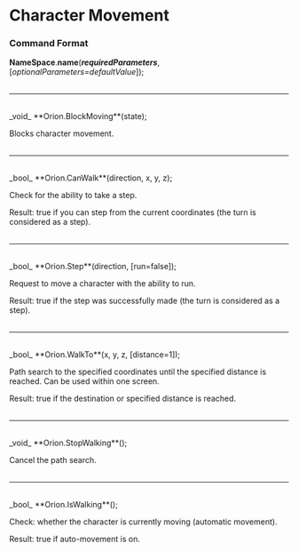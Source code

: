 # Character Movement

### Command Format

**NameSpace**.**name**(_**requiredParameters**_, [_optionalParameters=defaultValue_]);
</br></br>
***
</br>
_void_ **Orion.BlockMoving**(state);

Blocks character movement.
</br></br>
***
</br>
_bool_ **Orion.CanWalk**(direction, x, y, z);

Check for the ability to take a step.

Result: true if you can step from the current coordinates (the turn is considered as a step).
</br></br>
***
</br>
_bool_ **Orion.Step**(direction, [run=false]);

Request to move a character with the ability to run.

Result: true if the step was successfully made (the turn is considered as a step).
</br></br>
***
</br>
_bool_ **Orion.WalkTo**(x, y, z, [distance=1]);

Path search to the specified coordinates until the specified distance is reached. Can be used within one screen.

Result: true if the destination or specified distance is reached.
</br></br>
***
</br>
_void_ **Orion.StopWalking**();

Cancel the path search.
</br></br>
***
</br>
_bool_ **Orion.IsWalking**();

Check: whether the character is currently moving (automatic movement).

Result: true if auto-movement is on.
